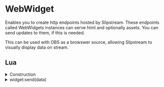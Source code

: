 ﻿# WebWidget

Enables you to create http endpoints hosted by Slipstream. These endpoints called WebWidgets 
instances can serve html and optionally assets. You can send updates to them, if this is needed.

This can be used with OBS as a browswer source, allowing Slipstream to visually
display data on stream.

## Lua

<details><summary>Construction</summary><br />

```lua
local webwidget = require("api/webwidget"):instance(config)
```

This will return a WebWidget instance and create it if it does not exists.

`config` is the initial configuration of the instance if one needs to be created. 
It is a table with one or more keys as defined below.

| Parameter   | Type          | Default    | Description                    |
| :---------- | :-----------: | :--------: | :----------------------------- |
| id          | string        |            | Mandatory: Id of this instance |
| type        | string        |            | Mandatory: WebWidget type      |
| data        | lua table-    |  nil       | Optional: Initial data         |

When creating an instance, Slipstream will start up an embedded HTTP server, serving
that endpoint. URL is shown in the console, but will be http://127.0.0.1:1919/instances/<id>,
where <id> is replaced with the id provided to the instance. The endpoint is removed
when no longer referenced from Lua. 

In Slipstream data directory, you'll find a WebWidgets directory. The content of this directory 
is served via http://127.0.0.1:1919/webwidgets/ allowing you to have you javascript,
css, images and other assets located here. 

The WebWidget directory, will also require an index.html exists in a subdirectory with the same
name as provided as the WebWidgetType.

For example: 
```lua
local webwidget = require("api/webwidget"):instance({ id = "mywidget", type = "test", data = "Hello")
```

Will create the endpoint http://127.0.0.1:1919/instances/wmywidget. If you go to this URL with
you browser, it will serve `WebWidget\test\index.html`. If this file does not exist, Slipstream
will not create the endpoint, but show a message in the console saying it is ignoring it.

The `index.html` file should be based on the following template
```html
<!DOCTYPE html>
<html>
<head>
    {{SLIPSTREAM_HEADERS}}
    <link type="text/css" rel="stylesheet" href="{{ASSETS}}/style.css"/>
</head>
<body class="flagborder-none" {{SLIPSTREAM_BODY_ATTRS}}>
    <script type="text/javascript">
        function onData(data) {
            document.body.className = "flagborder-" + data
        }
    </script>
</body>
</html>
```

For most part, this is regular HTML, except there are a few special strings:

| Name   | Required | Description                    |
| :-------- | :-----------:| :----------------------------- |
| {{SLIPSTREAM_HEADERS}} | Yes  | Needs to be in the <head>-tags for your HTML document. This will include javascript needed for the WebWidget to work |
| {{SLIPSTREAM_BODY_ATTRS}} | Yes | Needs to be a part of your <body>-tag. e.g: `<body {{SLIPSTREAM_BODY_ATTRS}}>` |
| {{ASSETS}} | No | Will be replaced with the path to the WebWidgets assets directory (a subdirectory under `WebWidget` in your Slipstream data Directory) | 

To get access to the data provided, you need to define a javascript function named `onData`, 
taking one argument, `data`, which is whatever data sent to the WebWidget. Additional two other javascript functions can
be implemented. `onConnect` (takes no arguments) and `onDisconnect()`, these are triggered when connecting/disconnecting to
Slipstream backend. It's optinal to implement these, but can be used to implement a "ghosted" view of the widget, 
not connected to Slipstream.

There are also three global variables available: `ASSETS` (for the assets path), `INSTANCE_ID` and finally `WEB_WIDGET_TYPE`

See `widget:send(data)` for how to send data to your widget.
</details>

<details><summary>widget:send(data)</summary><br />
Delivers data to the WebWidget. Data itself is unparsed so it can be formatted in whatever
way that is appropiate. The callback in the `index.html` will receive it as-is. So you can
provide a string, json, numbers and so on. You will need to make the callback parse it, and 
handle it as needed.

```lua
local webwidget = require("api/webwidget"):instance(config)
webwidget:send("green")
```

